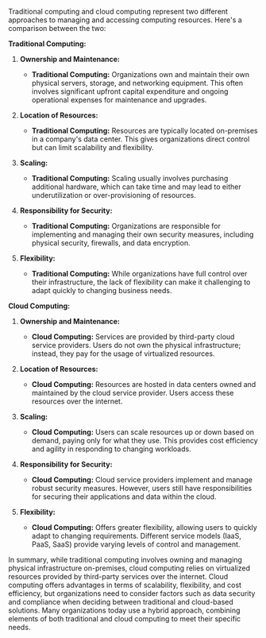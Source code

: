 Traditional computing and cloud computing represent two different approaches to managing and accessing computing resources. Here's a comparison between the two:

**Traditional Computing:**

1. **Ownership and Maintenance:**
   - **Traditional Computing:** Organizations own and maintain their own physical servers, storage, and networking equipment. This often involves significant upfront capital expenditure and ongoing operational expenses for maintenance and upgrades.

2. **Location of Resources:**
   - **Traditional Computing:** Resources are typically located on-premises in a company's data center. This gives organizations direct control but can limit scalability and flexibility.

3. **Scaling:**
   - **Traditional Computing:** Scaling usually involves purchasing additional hardware, which can take time and may lead to either underutilization or over-provisioning of resources.

4. **Responsibility for Security:**
   - **Traditional Computing:** Organizations are responsible for implementing and managing their own security measures, including physical security, firewalls, and data encryption.

5. **Flexibility:**
   - **Traditional Computing:** While organizations have full control over their infrastructure, the lack of flexibility can make it challenging to adapt quickly to changing business needs.

**Cloud Computing:**

1. **Ownership and Maintenance:**
   - **Cloud Computing:** Services are provided by third-party cloud service providers. Users do not own the physical infrastructure; instead, they pay for the usage of virtualized resources.

2. **Location of Resources:**
   - **Cloud Computing:** Resources are hosted in data centers owned and maintained by the cloud service provider. Users access these resources over the internet.

3. **Scaling:**
   - **Cloud Computing:** Users can scale resources up or down based on demand, paying only for what they use. This provides cost efficiency and agility in responding to changing workloads.

4. **Responsibility for Security:**
   - **Cloud Computing:** Cloud service providers implement and manage robust security measures. However, users still have responsibilities for securing their applications and data within the cloud.

5. **Flexibility:**
   - **Cloud Computing:** Offers greater flexibility, allowing users to quickly adapt to changing requirements. Different service models (IaaS, PaaS, SaaS) provide varying levels of control and management.

In summary, while traditional computing involves owning and managing physical infrastructure on-premises, cloud computing relies on virtualized resources provided by third-party services over the internet. Cloud computing offers advantages in terms of scalability, flexibility, and cost efficiency, but organizations need to consider factors such as data security and compliance when deciding between traditional and cloud-based solutions. Many organizations today use a hybrid approach, combining elements of both traditional and cloud computing to meet their specific needs.

